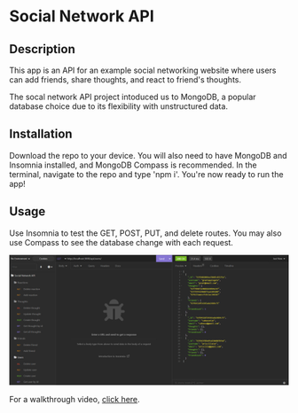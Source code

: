 # Social Network API

## Description

This app is an API for an example social networking website where users can add friends, share thoughts, and react to friend's thoughts.

The socal network API project intoduced us to MongoDB, a popular database choice due to its flexibility with unstructured data.

## Installation

Download the repo to your device. You will also need to have MongoDB and Insomnia installed, and MongoDB Compass is recommended. In the terminal, navigate to the repo and type 'npm i'. You're now ready to run the app!

## Usage

Use Insomnia to test the GET, POST, PUT, and delete routes. You may also use Compass to see the database change with each request.

![Screenshot of Insomnia showing social network api GET request](./images/social-network-api.png)

For a walkthrough video, [click here](https://drive.google.com/file/d/1u0nW_swDfgtv44YCqn5tzZ-7l3vFpLEW/view).
